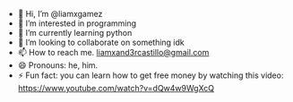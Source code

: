 - 👋 Hi, I’m @liamxgamez
- 👀 I’m interested in programming
- 🌱 I’m currently learning python
- 💞️ I’m looking to collaborate on something idk
- 📫 How to reach me. liamxand3rcastillo@gmail.com
- 😄 Pronouns: he, him.
- ⚡ Fun fact: you can learn how to get free money by watching this video: https://www.youtube.com/watch?v=dQw4w9WgXcQ

<!---
liamxgamez/liamxgamez is a ✨ special ✨ repository because its `README.md` (this file) appears on your GitHub profile.
You can click the Preview link to take a look at your changes.
--->
